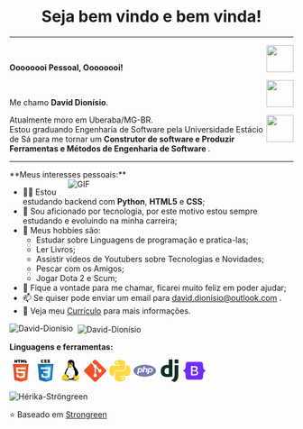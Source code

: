 <h1 align="center"> Seja bem vindo e bem vinda! </h1>
<hr />
<a href="https://github.com/deivondionisio" target="_blank">
  <img align="right" src="https://cdn.iconscout.com/icon/free/png-256/github-108-438008.png" width="48px" height="48px">
</a><br />
<p align="left" > 
  <b>Oooooooi Pessoal, Oooooooi!</b>
</p>
<a href="https://www.instagram.com/deivon_dionisio/" target="_blank">
  <img align="right" src="https://cdn.icon-icons.com/icons2/1211/PNG/512/1491579602-yumminkysocialmedia36_83067.png" width="48px" height="48px">
</a><br />
<p align="left" >
Me chamo <b> David Dionísio</b>.
</p>
<p align="left" >
<a href="https://www.linkedin.com/in/david-dionisio-b6395152/" target="_blank">
  <img align="right" src="https://i.ibb.co/Kx2GSrT/linkedin.png" width="48px" height="48px">
</a>
Atualmente moro em Uberaba/MG-BR.<br />
Estou graduando Engenharia de Software pela Universidade Estácio de Sá para me tornar um <b>Construtor de software e Produzir Ferramentas e Métodos de Engenharia de Software </b>.
</p>
<hr/>
**Meus interesses pessoais:**

<img align="right" alt="GIF" src="https://octocat-generator-assets.githubusercontent.com/my-octocat-1618040435617.png" width="400px" />

- 👨‍💻 Estou estudando backend com **Python**, **HTML5** e **CSS**;
- 💼 Sou aficionado por tecnologia, por este motivo estou sempre estudando e evoluindo na minha carreira;
- 👾 Meus hobbies são: 
  - Estudar sobre Linguagens de programação e pratica-las; 
  - Ler Livros;
  - Assistir vídeos de Youtubers sobre Tecnologias e Novidades;
  - Pescar com os Amigos;
  - Jogar Dota 2 e Scum;
- 💬 Fique a vontade para me chamar, ficarei muito feliz em poder ajudar;
- 📫 Se quiser pode enviar um email para david.dionisio@outlook.com .
- 📝 Veja meu <a href="" target="_blank">Currículo</a> para mais informações.

<p>
  <img align="left" src="https://github-readme-stats.vercel.app/api/top-langs/?username=deivondionisio&layout=compact&theme=graywhite&title_color=268bd2" alt="David-Dionisio" />
</p>
<p>&nbsp;
  <img align="center" src="https://github-readme-stats.vercel.app/api?username=deivondionisio&layout_private=true&show_icons=true&theme=graywhite&icon_color=268bd2&title_color=268bd2" alt="David-Dionísio" />
</p>

**Linguagens e ferramentas:**  

<p align="left">
<img src="https://raw.githubusercontent.com/devicons/devicon/master/icons/html5/html5-original-wordmark.svg" alt="html5" width="40" height="40"/> 
<img src="https://raw.githubusercontent.com/devicons/devicon/master/icons/css3/css3-original-wordmark.svg" alt="css3" width="40" height="40"/> 
<img src="https://raw.githubusercontent.com/devicons/devicon/master/icons/linux/linux-original.svg" alt="linux" width="40" height="40" />
<img src="https://raw.githubusercontent.com/devicons/devicon/master/icons/git/git-original.svg" alt="git" width="40" height="40"/> 
<img src="https://raw.githubusercontent.com/devicons/devicon/master/icons/python/python-plain.svg" alt="Python" width="40" height="40" />
<img src="https://raw.githubusercontent.com/devicons/devicon/master/icons/php/php-plain.svg" alt="PHP" width="40" height="40" />
<img src="https://raw.githubusercontent.com/devicons/devicon/master/icons/django/django-plain.svg" alt="Django" width="40" height="40" />
<img src="https://raw.githubusercontent.com/devicons/devicon/master/icons/bootstrap/bootstrap-plain.svg" alt="Bootstrap" width="40" height="40" />
</p>


<p align="left"> <img src="https://komarev.com/ghpvc/?username=strongreen" alt="Hérika-Ströngreen" /> </p>

⭐️ Baseado em [Strongreen](https://github.com/Strongreen)
